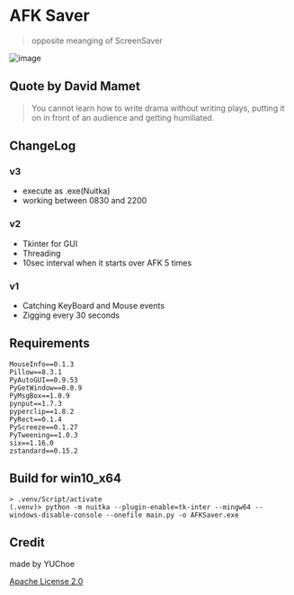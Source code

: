 # AFK Saver
 > opposite meanging of ScreenSaver 

![image](https://user-images.githubusercontent.com/819903/125231155-30f34600-e315-11eb-9239-112b24d38a07.png)

## Quote by David Mamet
 > You cannot learn how to write drama without writing plays, putting it on in front of an audience and getting humiliated.

## ChangeLog

### v3
- execute as .exe(Nuitka)
- working between 0830 and 2200

### v2 
- Tkinter for GUI
- Threading
- 10sec interval when it starts over AFK 5 times

### v1
- Catching KeyBoard and Mouse events
- Zigging every 30 seconds

## Requirements 
```
MouseInfo==0.1.3
Pillow==8.3.1
PyAutoGUI==0.9.53
PyGetWindow==0.0.9
PyMsgBox==1.0.9
pynput==1.7.3
pyperclip==1.8.2
PyRect==0.1.4
PyScreeze==0.1.27
PyTweening==1.0.3
six==1.16.0
zstandard==0.15.2
```

## Build for win10_x64
```
> .venv/Script/activate
(.venv)> python -m nuitka --plugin-enable=tk-inter --mingw64 --windows-disable-console --onefile main.py -o AFKSaver.exe
```

## Credit 
made by YUChoe

[Apache License 2.0](https://github.com/YUChoe/AFKSaver/blob/main/LICENSE)
